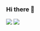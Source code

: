 
### Hi there 👋

![](https://img.shields.io/twitter/follow/fidele000?label=Fidele%20K.Cyisa&style=social)  ![](https://img.shields.io/badge/Email-itfidele%40gmail.com-red)




<!--
**fidele000/fidele000** is a ✨ _special_ ✨ repository because its `README.md` (this file) appears on your GitHub profile.

Here are some ideas to get you started:

- 🔭 I’m currently working on ...
- 🌱 I’m currently learning ...
- 👯 I’m looking to collaborate on ...
- 🤔 I’m looking for help with ...
- 💬 Ask me about ...
- 📫 How to reach me: ...
- 😄 Pronouns: ...
- ⚡ Fun fact: ...
-->
